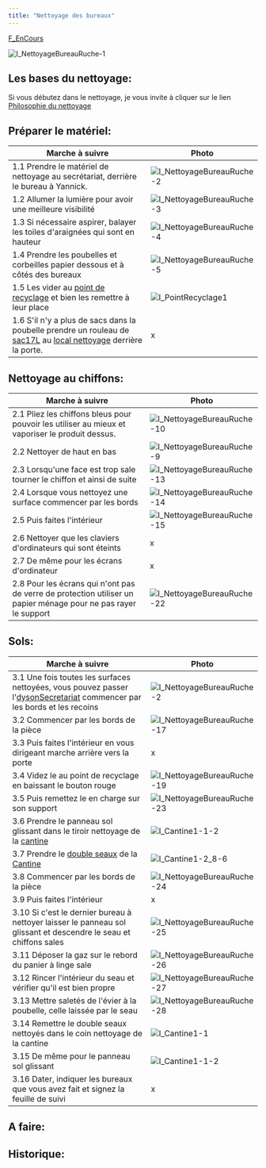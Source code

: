 ```yaml
---
title: "Nettoyage des bureaux"
---
```


[F_EnCours](notes/statut/F_EnCours.md)

![I_NettoyageBureauRuche-1](notes/pieces_jointes/images/i_nettoyage/i_bureauxRuche/I_NettoyageBureauRuche-1.jpg)
## Les bases du nettoyage:
Si vous débutez dans le nettoyage, je vous invite à cliquer sur le lien [Philosophie du nettoyage](/notes/nettoyage/philosophieNettoyage.md)
## Préparer le matériel:
| Marche à suivre | Photo |
|---|---|
|1.1 Prendre le matériel de nettoyage au secrétariat, derrière le bureau à Yannick.|![I_NettoyageBureauRuche-2](notes/pieces_jointes/images/i_nettoyage/i_bureauxRuche/I_NettoyageBureauRuche-2.jpg)|
|1.2 Allumer la lumière pour avoir une meilleure visibilité|![I_NettoyageBureauRuche-3](notes/pieces_jointes/images/i_nettoyage/i_bureauxRuche/I_NettoyageBureauRuche-3.jpg)|
|1.3 Si nécessaire aspirer, balayer les toiles d'araignées qui sont en hauteur|![I_NettoyageBureauRuche-4](notes/pieces_jointes/images/i_nettoyage/i_bureauxRuche/I_NettoyageBureauRuche-4.jpg)|
|1.4 Prendre les poubelles et corbeilles papier dessous et à côtés des bureaux|![I_NettoyageBureauRuche-5](notes/pieces_jointes/images/i_nettoyage/i_bureauxRuche/I_NettoyageBureauRuche-5.jpg)|
|1.5 Les vider au [point de recyclage](notes/nettoyage/PointRecyclageRuche.md) et bien les remettre à leur place|![I_PointRecyclage1](notes/pieces_jointes/images/i_gestionMatieres/i_pointRecyclage/I_PointRecyclage1.jpg)|
|1.6 S'il n'y a plus de sacs dans la poubelle prendre un rouleau de [sac17L](notes/equipements/sac17L.md) au [local  nettoyage](notes/zones/localNettoyage.md) derrière la porte.|x|
## Nettoyage au chiffons:
| Marche à suivre | Photo |
|---|---|
|2.1 Pliez les chiffons bleus pour pouvoir les utiliser au mieux et vaporiser le produit dessus.|![I_NettoyageBureauRuche-10](notes/pieces_jointes/images/i_nettoyage/i_bureauxRuche/I_NettoyageBureauRuche-10.jpg)|
|2.2 Nettoyer de haut en bas|![I_NettoyageBureauRuche-9](notes/pieces_jointes/images/i_nettoyage/i_bureauxRuche/I_NettoyageBureauRuche-9.jpg)|
|2.3 Lorsqu'une face est trop sale tourner le chiffon et ainsi de suite|![I_NettoyageBureauRuche-13](notes/pieces_jointes/images/i_nettoyage/i_bureauxRuche/I_NettoyageBureauRuche-13.jpg)|
|2.4 Lorsque vous nettoyez une surface commencer par les bords|![I_NettoyageBureauRuche-14](notes/pieces_jointes/images/i_nettoyage/i_bureauxRuche/I_NettoyageBureauRuche-14.jpg)|
|2.5 Puis faites l'intérieur|![I_NettoyageBureauRuche-15](notes/pieces_jointes/images/i_nettoyage/i_bureauxRuche/I_NettoyageBureauRuche-15.jpg)|
|2.6 Nettoyer que les claviers d'ordinateurs qui sont éteints|x|
|2.7 De même pour les écrans d'ordinateur|x|
|2.8 Pour les écrans qui n'ont pas de verre de protection utiliser un papier ménage pour ne pas rayer le support|![I_NettoyageBureauRuche-22](notes/pieces_jointes/images/i_nettoyage/i_bureauxRuche/I_NettoyageBureauRuche-22.jpg)|

## Sols:
| Marche à suivre | Photo |
|---|---|
|3.1 Une fois toutes les surfaces nettoyées, vous pouvez passer l'[dysonSecretariat](notes/equipements/dysonSecretariat.md) commencer par les bords et les recoins|![I_NettoyageBureauRuche-2](notes/pieces_jointes/images/i_nettoyage/i_bureauxRuche/I_NettoyageBureauRuche-2.jpg)|
|3.2 Commencer par les bords de la pièce|![I_NettoyageBureauRuche-17](notes/pieces_jointes/images/i_nettoyage/i_bureauxRuche/I_NettoyageBureauRuche-17.jpg)|
|3.3 Puis faites l'intérieur en vous dirigeant marche arrière vers la porte|x|
|3.4 Videz le au point de recyclage en baissant le bouton rouge|![I_NettoyageBureauRuche-19](notes/pieces_jointes/images/i_nettoyage/i_bureauxRuche/I_NettoyageBureauRuche-19.jpg)|
|3.5 Puis remettez le en charge sur son support|![I_NettoyageBureauRuche-23](notes/pieces_jointes/images/i_nettoyage/i_bureauxRuche/I_NettoyageBureauRuche-23.jpg)|
|3.6 Prendre le panneau sol glissant dans le tiroir nettoyage de la [cantine](notes/zones/Cantine.md)|![I_Cantine1-1-2](notes/pieces_jointes/images/i_nettoyage/i_cantine/I_Cantine1-1-2.jpg)|
|3.7 Prendre le [double seaux](notes/formation/P_NettoyageDoubleSeaux.md) de la [Cantine](notes/zones/Cantine.md)|![I_Cantine1-2_8-6](notes/pieces_jointes/images/i_nettoyage/i_cantine/I_Cantine1-2_8-6.jpg)|
|3.8 Commencer par les bords de la pièce|![I_NettoyageBureauRuche-24](notes/pieces_jointes/images/i_nettoyage/i_bureauxRuche/I_NettoyageBureauRuche-24.jpg)|
|3.9 Puis faites l'intérieur|x|
|3.10 Si c'est le dernier bureau à nettoyer laisser le panneau sol glissant et descendre le seau et chiffons sales|![I_NettoyageBureauRuche-25](notes/pieces_jointes/images/i_nettoyage/i_bureauxRuche/I_NettoyageBureauRuche-25.jpg)|
|3.11 Déposer la gaz sur le rebord du panier à linge sale|![I_NettoyageBureauRuche-26](notes/pieces_jointes/images/i_nettoyage/i_bureauxRuche/I_NettoyageBureauRuche-26.jpg)|
|3.12  Rincer l'intérieur du seau et vérifier qu'il est bien propre|![I_NettoyageBureauRuche-27](notes/pieces_jointes/images/i_nettoyage/i_bureauxRuche/I_NettoyageBureauRuche-27.jpg)|
|3.13  Mettre saletés de l'évier à la poubelle, celle laissée par le seau|![I_NettoyageBureauRuche-28](notes/pieces_jointes/images/i_nettoyage/i_bureauxRuche/I_NettoyageBureauRuche-28.jpg)|
|3.14  Remettre le double seaux nettoyés dans le coin nettoyage de la cantine|![I_Cantine1-1](notes/pieces_jointes/images/i_nettoyage/i_cantine/I_Cantine1-1.jpg)|
|3.15 De même pour le panneau sol glissant|![I_Cantine1-1-2](notes/pieces_jointes/images/i_nettoyage/i_cantine/I_Cantine1-1-2.jpg)|
|3.16 Dater, indiquer les bureaux que vous avez fait et signez la feuille de suivi|x|
## A faire: 

## Historique:


